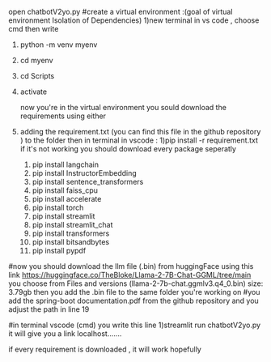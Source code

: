 open chatbotV2yo.py 
#create a virtual environment :(goal of virtual environment Isolation of Dependencies)
1)new terminal in vs code , choose cmd 
then write 
 1) python -m venv myenv
 2) cd myenv
 3) cd Scripts
 4) activate
 
    now you're in the virtual environment you sould download the requirements
   using either
   1) adding the requirement.txt (you can find this file in the github repository )  to the folder
      then in terminal in vscode :
      1)pip install -r requirement.txt
   if it's not working you should download every package seperatly
       1) pip install langchain
       2) pip install InstructorEmbedding
       3)  pip install sentence_transformers
       4)  pip install faiss_cpu
       5)  pip install accelerate
       6)  pip install torch
       7)  pip install streamlit
       8)  pip install streamlit_chat
       9)  pip install transformers
       10)  pip install bitsandbytes
       11)  pip install pypdf
     
  #now you should download the llm file (.bin) from huggingFace using this link https://huggingface.co/TheBloke/Llama-2-7B-Chat-GGML/tree/main 
  you choose from Files and versions (llama-2-7b-chat.ggmlv3.q4_0.bin) size: 3.79gb 
  then you add the .bin file to  the same folder you're working on 
  #you add the spring-boot documentation.pdf from the github repository and you adjust the path in line 19 

  #in terminal vscode (cmd) you write this line 
        1)streamlit run chatbotV2yo.py 
  it will give you a link localhost....... 

  
  if every requirement is downloaded , it will work hopefully 
